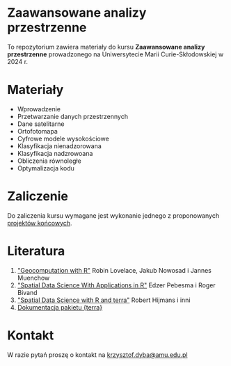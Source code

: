 # Zaawansowane analizy przestrzenne

To repozytorium zawiera materiały do kursu **Zaawansowane analizy przestrzenne** prowadzonego na
Uniwersytecie Marii Curie-Skłodowskiej w 2024 r.

# Materiały

* Wprowadzenie
* Przetwarzanie danych przestrzennych
* Dane satelitarne
* Ortofotomapa
* Cyfrowe modele wysokościowe
* Klasyfikacja nienadzorowana
* Klasyfikacja nadzrowoana
* Obliczenia równoległe
* Optymalizacja kodu

# Zaliczenie

Do zaliczenia kursu wymagane jest wykonanie jednego z proponowanych [projektów końcowych](./Zaliczenie.md).

# Literatura

1. ["Geocomputation with R"](https://r.geocompx.org/) Robin Lovelace, Jakub Nowosad i Jannes Muenchow
2. ["Spatial Data Science With Applications in R"](https://r-spatial.org/book/) Edzer Pebesma i Roger Bivand
3. ["Spatial Data Science with R and terra"](https://rspatial.org/) Robert Hijmans i inni
4. [Dokumentacja pakietu {terra}](https://rspatial.github.io/terra/reference/terra-package.html)

# Kontakt

W razie pytań proszę o kontakt na krzysztof.dyba@amu.edu.pl
